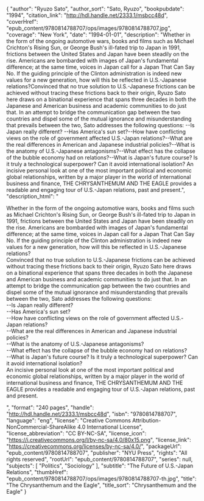 {
  "author": "Ryuzo Sato",
  "author_sort": "Sato, Ryuzo",
  "bookpubdate": "1994",
  "citation_link": "http://hdl.handle.net/2333.1/msbcc48d",
  "coverHref": "epub_content/9780814788707/ops/images/9780814788707.jpg",
  "coverage": "New York",
  "date": "1994-01-01",
  "description": "Whether in the form of the ongoing automotive wars, books and films such as Michael Crichton's Rising Sun, or George Bush's ill-fated trip to Japan in 1991, frictions between the United States and Japan have been steadily on the rise.  Americans are bombarded with images of Japan's fundamental difference; at the same time, voices in Japan call for a Japan That Can Say No.  If the guiding principle of the Clinton administration is indeed new values for a new generation, how will this be reflected in U.S.-Japanese relations?Convinced that no true solution to U.S.-Japanese frictions can be achieved without tracing these frictions back to their origin, Ryuzo Sato here draws on a binational experience that spans three decades in both the Japanese and American business and academic communities to do just that.  In an attempt to bridge the communication gap between the two countries and dispel some of the mutual ignorance and misunderstanding that prevails between the two, Sato addresses the following questions: --Is Japan really different?  --Has America's sun set?--How have conflicting views on the role of government affected U.S.-Japan relations?--What are the real differences in American and Japanese industrial policies?--What is the anatomy of U.S.-Japanese antagonisms?--What effect has the collapse of the bubble economy had on relations?--What is Japan's future course?  Is it truly a technological superpower?  Can it avoid international isolation? An incisive personal look at one of the most important political and economic global relationships, written by a major player in the world of international business and finance, THE CHRYSANTHEMUM AND THE EAGLE provides a readable and engaging tour of U.S.-Japan relations, past and present.",
  "description_html": "<p>Whether in the form of the ongoing automotive wars, books and films such as Michael Crichton's Rising Sun, or George Bush's ill-fated trip to Japan in 1991, frictions between the United States and Japan have been steadily on the rise.  Americans are bombarded with images of Japan's fundamental difference; at the same time, voices in Japan call for a Japan That Can Say No.  If the guiding principle of the Clinton administration is indeed new values for a new generation, how will this be reflected in U.S.-Japanese relations?<br>Convinced that no true solution to U.S.-Japanese frictions can be achieved without tracing these frictions back to their origin, Ryuzo Sato here draws on a binational experience that spans three decades in both the Japanese and American business and academic communities to do just that.  In an attempt to bridge the communication gap between the two countries and dispel some of the mutual ignorance and misunderstanding that prevails between the two, Sato addresses the following questions:<br> --Is Japan really different?  <br>--Has America's sun set?<br>--How have conflicting views on the role of government affected U.S.-Japan relations?<br>--What are the real differences in American and Japanese industrial policies?<br>--What is the anatomy of U.S.-Japanese antagonisms?<br>--What effect has the collapse of the bubble economy had on relations?<br>--What is Japan's future course?  Is it truly a technological superpower?  Can it avoid international isolation?<br> An incisive personal look at one of the most important political and economic global relationships, written by a major player in the world of international business and finance, THE CHRYSANTHEMUM AND THE EAGLE provides a readable and engaging tour of U.S.-Japan relations, past and present.</p>",
  "format": "240 pages",
  "handle": "http://hdl.handle.net/2333.1/msbcc48d",
  "isbn": "9780814788707",
  "language": "eng",
  "license": "Creative Commons Attribution-NonCommercial-ShareAlike 4.0 International License",
  "license_abbreviation": "CC BY-NC-SA",
  "license_icon": "https://i.creativecommons.org/l/by-nc-sa/4.0/80x15.png",
  "license_link": "https://creativecommons.org/licenses/by-nc-sa/4.0/",
  "packageUrl": "epub_content/9780814788707",
  "publisher": "NYU Press",
  "rights": "All rights reserved",
  "rootUrl": "epub_content/9780814788707",
  "series": null,
  "subjects": [
    "Politics",
    "Sociology"
  ],
  "subtitle": "The Future of U.S.-Japan Relations",
  "thumbHref": "epub_content/9780814788707/ops/images/9780814788707-th.jpg",
  "title": "The Chrysanthemum and the Eagle",
  "title_sort": "Chrysanthemum and the Eagle"
}

